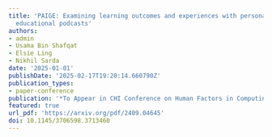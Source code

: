 ```yaml
---
title: 'PAIGE: Examining learning outcomes and experiences with personalized AI-generated
  educational podcasts'
authors:
- admin
- Usama Bin Shafqat
- Elsie Ling
- Nikhil Sarda
date: '2025-01-01'
publishDate: '2025-02-17T19:20:14.660790Z'
publication_types:
- paper-conference
publication: '*To Appear in CHI Conference on Human Factors in Computing Systems*'
featured: true
url_pdf: 'https://arxiv.org/pdf/2409.04645'
doi: 10.1145/3706598.3713460
---
```

